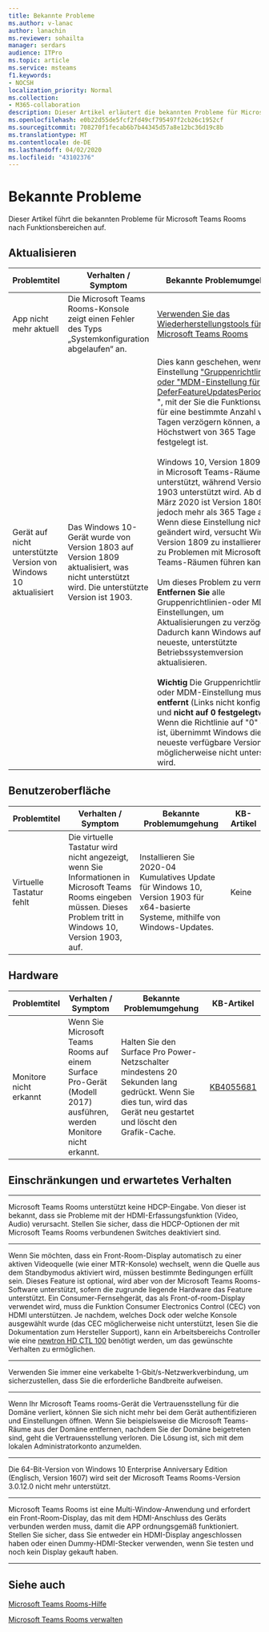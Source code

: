 ```yaml
---
title: Bekannte Probleme
ms.author: v-lanac
author: lanachin
ms.reviewer: sohailta
manager: serdars
audience: ITPro
ms.topic: article
ms.service: msteams
f1.keywords:
- NOCSH
localization_priority: Normal
ms.collection:
- M365-collaboration
description: Dieser Artikel erläutert die bekannten Probleme für Microsoft Teams Rooms nach Funktionsbereich.
ms.openlocfilehash: e0b22d55de5fcf2fd49cf795497f2cb26c1952cf
ms.sourcegitcommit: 708270f1fecab6b7b44345d57a8e12bc36d19c8b
ms.translationtype: MT
ms.contentlocale: de-DE
ms.lasthandoff: 04/02/2020
ms.locfileid: "43102376"
---
```

# <a name="known-issues"></a>Bekannte Probleme 
 
Dieser Artikel führt die bekannten Probleme für Microsoft Teams Rooms nach Funktionsbereichen auf.
<!-- If we get word that one of these issues no longer applies, contact meerak@microsoft.com or msmets@microsoft.com and let them know to EoL the corresponding KB  -->

<a name="update"> </a>  
## <a name="update"></a>Aktualisieren 

| Problemtitel |  Verhalten \/ Symptom | Bekannte Problemumgehung | KB-Artikel |
|  ---        |      ---             |   ---            | --- |
|  App nicht mehr aktuell         |    Die Microsoft Teams Rooms-Konsole zeigt einen Fehler des Typs „Systemkonfiguration abgelaufen“ an.                |   [Verwenden Sie das Wiederherstellungstools für Microsoft Teams Rooms](recovery-tool.md)             |  Keine |
|  Gerät auf nicht unterstützte Version von Windows 10 aktualisiert   |    Das Windows 10-Gerät wurde von Version 1803 auf Version 1809 aktualisiert, was nicht unterstützt wird. Die unterstützte Version ist 1903. |   Dies kann geschehen, wenn die Einstellung ["Gruppenrichtlinie" oder "MDM-Einstellung für DeferFeatureUpdatesPeriodinDays](https://docs.microsoft.com/windows/deployment/update/waas-configure-wufb) ", mit der Sie die Funktionsupdates für eine bestimmte Anzahl von Tagen verzögern können, auf den Höchstwert von 365 Tage festgelegt ist. <br><br> Windows 10, Version 1809, wird in Microsoft Teams-Räumen nicht unterstützt, während Version 1903 unterstützt wird. Ab dem 27. März 2020 ist Version 1809 jedoch mehr als 365 Tage alt. Wenn diese Einstellung nicht geändert wird, versucht Windows, Version 1809 zu installieren, was zu Problemen mit Microsoft Teams-Räumen führen kann.<br><br>Um dieses Problem zu vermeiden, **Entfernen Sie** alle Gruppenrichtlinien-oder MDM-Einstellungen, um Aktualisierungen zu verzögern. Dadurch kann Windows auf die neueste, unterstützte Betriebssystemversion aktualisieren. <br><br>**Wichtig** Die Gruppenrichtlinien-oder MDM-Einstellung muss **entfernt** (Links nicht konfiguriert) und **nicht auf 0 festgelegt**werden. Wenn die Richtlinie auf "0" gesetzt ist, übernimmt Windows die neueste verfügbare Version, die möglicherweise nicht unterstützt wird. |  Keine |

<a name="OS-conflicts"> </a>  
## <a name="user-interface"></a>Benutzeroberfläche 

| Problemtitel |  Verhalten \/ Symptom | Bekannte Problemumgehung | KB-Artikel |
|  ---        |      ---             |   ---            | --- |
|Virtuelle Tastatur fehlt   | Die virtuelle Tastatur wird nicht angezeigt, wenn Sie Informationen in Microsoft Teams Rooms eingeben müssen. Dieses Problem tritt in Windows 10, Version 1903, auf. | Installieren Sie 2020-04 Kumulatives Update für Windows 10, Version 1903 für x64-basierte Systeme, mithilfe von Windows-Updates.  | Keine | 

<a name="Hardware"> </a>  
## <a name="hardware"></a>Hardware

| Problemtitel |  Verhalten \/ Symptom | Bekannte Problemumgehung | KB-Artikel |
|  ---        |      ---             |   ---            |   --- |
| Monitore nicht erkannt | Wenn Sie Microsoft Teams Rooms auf einem Surface Pro-Gerät (Modell 2017) ausführen, werden Monitore nicht erkannt. |  Halten Sie den Surface Pro Power-Netzschalter mindestens 20 Sekunden lang gedrückt. Wenn Sie dies tun, wird das Gerät neu gestartet und löscht den Grafik-Cache. |[KB4055681](https://support.microsoft.com/help/4055681/monitors-are-not-detected-when-you-run-skype-room-systems-on-a-surface)       | 

<a name="Limits"> </a>
## <a name="limitations-and-expected-behaviors"></a>Einschränkungen und erwartetes Verhalten

***

Microsoft Teams Rooms unterstützt keine HDCP-Eingabe. Von dieser ist bekannt, dass sie Probleme mit der HDMI-Erfassungsfunktion (Video, Audio) verursacht. Stellen Sie sicher, dass die HDCP-Optionen der mit Microsoft Teams Rooms verbundenen Switches deaktiviert sind. 

***

Wenn Sie möchten, dass ein Front-Room-Display automatisch zu einer aktiven Videoquelle (wie einer MTR-Konsole) wechselt, wenn die Quelle aus dem Standbymodus aktiviert wird, müssen bestimmte Bedingungen erfüllt sein. Dieses Feature ist optional, wird aber von der Microsoft Teams Rooms-Software unterstützt, sofern die zugrunde liegende Hardware das Feature unterstützt. Ein Consumer-Fernsehgerät, das als Front-of-room-Display verwendet wird, muss die Funktion Consumer Electronics Control (CEC) von HDMI unterstützen.  Je nachdem, welches Dock oder welche Konsole ausgewählt wurde (das CEC möglicherweise nicht unterstützt, lesen Sie die Dokumentation zum Hersteller Support), kann ein Arbeitsbereichs Controller wie eine [newtron HD CTL 100](https://www.extron.com/article/hdctl100ad) benötigt werden, um das gewünschte Verhalten zu ermöglichen. 

***

Verwenden Sie immer eine verkabelte 1-Gbit/s-Netzwerkverbindung, um sicherzustellen, dass Sie die erforderliche Bandbreite aufweisen. 

***

Wenn Ihr Microsoft Teams rooms-Gerät die Vertrauensstellung für die Domäne verliert, können Sie sich nicht mehr bei dem Gerät authentifizieren und Einstellungen öffnen. Wenn Sie beispielsweise die Microsoft Teams-Räume aus der Domäne entfernen, nachdem Sie der Domäne beigetreten sind, geht die Vertrauensstellung verloren. Die Lösung ist, sich mit dem lokalen Administratorkonto anzumelden. 
***
Die 64-Bit-Version von Windows 10 Enterprise Anniversary Edition (Englisch, Version 1607) wird seit der Microsoft Teams Rooms-Version 3.0.12.0 nicht mehr unterstützt. 
***
Microsoft Teams Rooms ist eine Multi-Window-Anwendung und erfordert ein Front-Room-Display, das mit dem HDMI-Anschluss des Geräts verbunden werden muss, damit die APP ordnungsgemäß funktioniert. Stellen Sie sicher, dass Sie entweder ein HDMI-Display angeschlossen haben oder einen Dummy-HDMI-Stecker verwenden, wenn Sie testen und noch kein Display gekauft haben.
***
<a name="See"> </a>  
## <a name="see-also"></a>Siehe auch

[Microsoft Teams Rooms-Hilfe](https://support.office.com/article/Skype-Room-Systems-version-2-help-e667f40e-5aab-40c1-bd68-611fe0002ba2)

[Microsoft Teams Rooms verwalten](rooms-manage.md)
